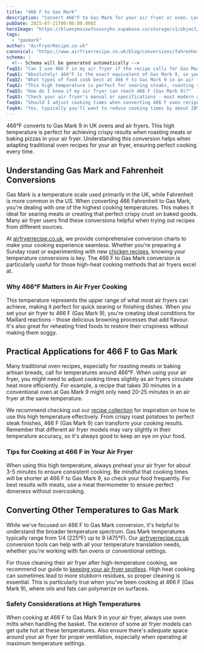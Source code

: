 ```yaml
---
title: "466 F to Gas Mark"
description: "Convert 466°F to Gas Mark for your air fryer or oven. Learn the exact Gas Mark equivalent and cooking tips for perfect results every time."
pubDate: 2025-07-21T00:00:00.000Z
heroImage: "https://klueoymssxwfnxsvcyhv.supabase.co/storage/v1/object/public/Shmucket/466-f-to-gas-mark.png"
tags:
  - "gasmark"
author: "AirFryerRecipe.co.uk"
canonical: "https://www.airfryerrecipe.co.uk/blog/conversions/fahrenheit-to-gas-mark/466-f-to-gas-mark"
schema: |
  <!-- Schema will be generated automatically -->
faqQ1: "Can I use 466 F in my air fryer if the recipe calls for Gas Mark 9?"
faqA1: "Absolutely! 466°F is the exact equivalent of Gas Mark 9, so you can use this temperature in your air fryer with confidence. Just remember that cooking times may be slightly shorter in an air fryer compared to a conventional oven."
faqQ2: "What types of food cook best at 466 F to Gas Mark 9 in an air fryer?"
faqA2: "This high temperature is perfect for searing steaks, roasting vegetables to crispy perfection, or reheating fried foods to restore crispiness. It's also great for baking thin-crust pizzas or finishing off the crust on breads and pastries."
faqQ3: "How do I know if my air fryer can reach 466 F (Gas Mark 9)?"
faqA3: "Check your air fryer's manual or specifications - most modern air fryers can reach up to 200°C (392°F) or higher, with many premium models capable of 240°C (464°F) which is very close to our 466 F target. Some may round this to 470°F for simplicity."
faqQ4: "Should I adjust cooking times when converting 466 F oven recipes to air fryer?"
faqA4: "Yes, typically you'll want to reduce cooking times by about 20% when using an air fryer at 466 F (Gas Mark 9) compared to conventional oven recipes. The concentrated heat circulation in air fryers cooks food more efficiently, so keep a close eye on your dish to prevent overcooking."
---
```

<p>466°F converts to Gas Mark 9 in UK ovens and air fryers. This high temperature is perfect for achieving crispy results when roasting meats or baking pizzas in your air fryer. Understanding this conversion helps when adapting traditional oven recipes for your air fryer, ensuring perfect cooking every time.</p>

<h2>Understanding Gas Mark and Fahrenheit Conversions</h2>
<p>Gas Mark is a temperature scale used primarily in the UK, while Fahrenheit is more common in the US. When converting 466 Fahrenheit to Gas Mark, you're dealing with one of the highest cooking temperatures. This makes it ideal for searing meats or creating that perfect crispy crust on baked goods. Many air fryer users find these conversions helpful when trying out recipes from different sources.</p>
<p>At <a href=https://www.airfryerrecipe.co.uk/air-fryer-conversion-chart>airfryerrecipe.co.uk</a>, we provide comprehensive conversion charts to make your cooking experience seamless. Whether you're preparing a Sunday roast or experimenting with new <a href=https://www.airfryerrecipe.co.uk/recipe-category/chicken>chicken recipes</a>, knowing your temperature conversions is key. The 466 F to Gas Mark conversion is particularly useful for those high-heat cooking methods that air fryers excel at.</p>

<h3>Why 466°F Matters in Air Fryer Cooking</h3>
<p>This temperature represents the upper range of what most air fryers can achieve, making it perfect for quick searing or finishing dishes. When you set your air fryer to 466 F (Gas Mark 9), you're creating ideal conditions for Maillard reactions - those delicious browning processes that add flavour. It's also great for reheating fried foods to restore their crispiness without making them soggy.</p>

<h2>Practical Applications for 466 F to Gas Mark</h2>
<p>Many traditional oven recipes, especially for roasting meats or baking artisan breads, call for temperatures around 466°F. When using your air fryer, you might need to adjust cooking times slightly as air fryers circulate heat more efficiently. For example, a recipe that takes 30 minutes in a conventional oven at Gas Mark 9 might only need 20-25 minutes in an air fryer at the same temperature.</p>
<p>We recommend checking out our <a href=https://www.airfryerrecipe.co.uk/recipes>recipe collection</a> for inspiration on how to use this high temperature effectively. From crispy roast potatoes to perfect steak finishes, 466 F (Gas Mark 9) can transform your cooking results. Remember that different air fryer models may vary slightly in their temperature accuracy, so it's always good to keep an eye on your food.</p>

<h3>Tips for Cooking at 466 F in Your Air Fryer</h3>
<p>When using this high temperature, always preheat your air fryer for about 3-5 minutes to ensure consistent cooking. Be mindful that cooking times will be shorter at 466 F to Gas Mark 9, so check your food frequently. For best results with meats, use a meat thermometer to ensure perfect doneness without overcooking.</p>

<h2>Converting Other Temperatures to Gas Mark</h2>
<p>While we've focused on 466 F to Gas Mark conversion, it's helpful to understand the broader temperature spectrum. Gas Mark temperatures typically range from 1/4 (225°F) up to 9 (475°F). Our <a href=https://www.airfryerrecipe.co.uk>airfryerrecipe.co.uk</a> conversion tools can help with all your temperature translation needs, whether you're working with fan ovens or conventional settings.</p>
<p>For those cleaning their air fryer after high-temperature cooking, we recommend our guide to <a href=https://www.airfryerrecipe.co.uk/air-fryer-cleaner>keeping your air fryer spotless</a>. High heat cooking can sometimes lead to more stubborn residues, so proper cleaning is essential. This is particularly true when you've been cooking at 466 F (Gas Mark 9), where oils and fats can polymerize on surfaces.</p>

<h3>Safety Considerations at High Temperatures</h3>
<p>When cooking at 466 F to Gas Mark 9 in your air fryer, always use oven mitts when handling the basket. The exterior of some air fryer models can get quite hot at these temperatures. Also ensure there's adequate space around your air fryer for proper ventilation, especially when operating at maximum temperature settings.</p>
